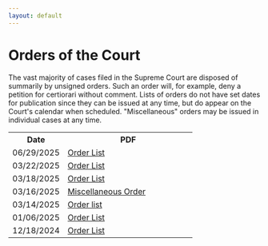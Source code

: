 ```yaml
---
layout: default
---
```

# Orders of the Court
The vast majority of cases filed in the Supreme Court are disposed of summarily by unsigned orders. Such an order will, for example, deny a petition for certiorari without comment. Lists of orders do not have set dates for publication since they can be issued at any time, but do appear on the Court's calendar when scheduled. "Miscellaneous" orders may be issued in individual cases at any time.

<table>
    <tr>
        <th style="width:30%;">Date</th>
        <th>PDF</th>
    </tr>
    <tr>
        <td>06/29/2025</td>
        <td><a href="/orders/orderlist062925.pdf">Order List</a></td>
    </tr>
    <tr>
        <td>03/22/2025</td>
        <td><a href="/orders/orderlist032225.pdf">Order List</a></td>
    </tr>
    <tr>
        <td>03/18/2025</td>
        <td><a href="/orders/orderlist031825.pdf">Order List</a></td>
    </tr>
    <tr>
        <td>03/16/2025</td>
        <td><a href="/orders/miscellaneousorder031625.pdf">Miscellaneous Order</a></td>
    </tr>
    <tr>
        <td>03/14/2025</td>
        <td><a href="/orders/orderlist031425.pdf">Order list</a></td>
    </tr>
    <tr>
        <td>01/06/2025</td>
        <td><a href="/orders/orderlist010625.pdf">Order List</a></td>
    </tr>
    <tr>
        <td>12/18/2024</td>
        <td><a href="/orders/orderlist121824.pdf">Order List</a></td>
    </tr>
</table>
